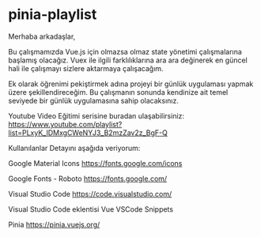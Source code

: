 # pinia-playlist

Merhaba arkadaşlar,

Bu çalışmamızda Vue.js için olmazsa olmaz state yönetimi çalışmalarına başlamış olacağız. Vuex ile ilgili farklılıklarına ara ara değinerek en güncel hali ile çalışmayı sizlere aktarmaya çalışacağım.

Ek olarak öğrenimi pekiştirmek adına projeyi bir günlük uygulaması yapmak üzere şekillendireceğim. Bu çalışmanın sonunda kendinize ait temel seviyede bir günlük uygulamasına sahip olacaksınız.

Youtube Video Eğitimi serisine buradan ulaşabilirsiniz: https://www.youtube.com/playlist?list=PLxyK_IDMxgCWeNYJ3_B2mzZav2z_BgF-Q

Kullanılanlar Detayını aşağıda veriyorum:

Google Material Icons
https://fonts.google.com/icons

Google Fonts - Roboto
https://fonts.google.com/

Visual Studio Code
https://code.visualstudio.com/

Visual Studio Code eklentisi
Vue VSCode Snippets

Pinia
https://pinia.vuejs.org/

